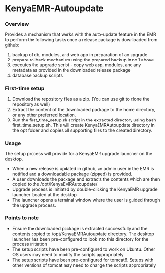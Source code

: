 # KenyaEMR-Autoupdate
### Overview
Provides a mechanism that works with the auto-update feature in the EMR to perform the following tasks once a release package is downloaded from github:
1. backup of db, modules, and web app in preparation of an upgrade
2. prepare rollback mechanism using the prepared backup in no.1 above
3. executes the upgrade script - copy web app, modules, and any metadata as provided in the downloaded release package
4. database backup scripts

### First-time setup
1. Download the repository files as a zip. (You can use git to clone the repository as well)
2. Extract the content of the downloaded package to the home directory, or any other preferred location.
3. Run the first_time_setup.sh script in the extracted directory using bash first_time_setup.sh. 
This will create KenyaEMRAutoupdate directory in the opt folder and copies all supporting files to the created directory.

### Usage
The setup process will provide for a KenyaEMR upgrade launcher on the desktop. 
- When a new release is updated in github, an admin user in the EMR is notified and a downloadable package (zipped) is provided. 
- A user downloads the package and extracts the contents which are then copied to the /opt/KenyaEMRAutoupdate/  
- Upgrade process is initiated by double-clicking the KenyaEMR upgrade launcher located at the desktop
- The launcher opens a terminal window where the user is guided through the upgrade process.

### Points to note
- Ensure the downloaded package is extracted successfully and the contents copied to /opt/KenyaEMRAutoupdate directory. The desktop launcher has been pre-configured to look into this directory for the process initiation
- The setup scripts have been pre-configured to work on Ubuntu. Other OS users may need to modify the scripts appropriately
- The setup scripts have been pre-configured for tomcat6. Setups with other versions of tomcat may need to change the scripts appropriately


